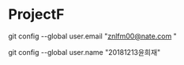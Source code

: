 # ProjectF
git config --global user.email "znlfm00@nate.com "

  git config --global user.name "20181213윤희재"
  
